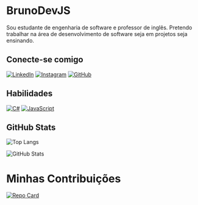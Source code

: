 # BrunoDevJS

Sou estudante de engenharia de software e professor de inglês. Pretendo trabalhar na área de desenvolvimento de software seja em projetos seja ensinando.

## Conecte-se comigo

[![LinkedIn](https://img.shields.io/badge/LinkedIn-00577f?style=for-the-badge&logo=linkedin&logoColor=white)](https://www.linkedin.com/in/bruno-vaz-mielczarski-279891128/) [![Instagram](https://img.shields.io/badge/-Instagram-00577f?style=for-the-badge&logo=instagram&logoColor=white)](https://www.instagram.com/brunovazmielczarski/) [![GitHub](https://img.shields.io/badge/GitHub-00577f?style=for-the-badge&logo=github&logoColor=white)](https://github.com/BrunoDevJS)

## Habilidades

[![C#](https://img.shields.io/badge/C%23-00577f?style=for-the-badge&logo=c-sharp&logoColor=white)](https://learn.microsoft.com/pt-br/dotnet/csharp/) [![JavaScript](https://img.shields.io/badge/JavaScript-00577f?style=for-the-badge&logo=javascript&logoColor=white)](https://www.w3schools.com/js/)


## GitHub Stats

![Top Langs](https://github-readme-stats-git-masterrstaa-rickstaa.vercel.app/api/top-langs/?username=BrunoDevJS&theme=shadow_blue&layout=compact&bg_color=00577f&border_color=72d2ff&title_color=fff&text_color=fff)

![GitHub Stats](https://github-readme-stats.vercel.app/api?username=BrunoDevJS&theme=shadow_blue&bg_color=00577f&border_color=72d2ff&show_icons=true&icon_color=72d2ff&title_color=blue&text_color=FFF&hide_title=true)

# Minhas Contribuições

[![Repo Card](https://github-readme-stats.vercel.app/api/pin/?username=BrunoDevJS&repo=dio-lab-open-source&bg_color=00577f&border_color=72d2ff&show_icons=true&icon_color=72d2ff&title_color=fff&text_color=FFF)](https://github.com/BrunoDevJS/dio-lab-open-source)
